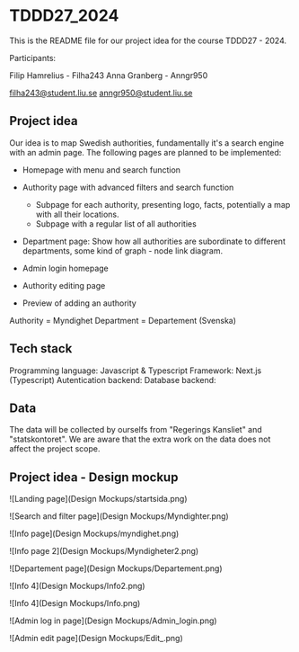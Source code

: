 # TDDD27_2024

This is the README file for our project idea for the course TDDD27 - 2024.

Participants:

Filip Hamrelius - Filha243
Anna Granberg - Anngr950 

filha243@student.liu.se
anngr950@student.liu.se 

## Project idea

Our idea is to map Swedish authorities, fundamentally it's a search engine with an admin page. The following pages are planned to be implemented:

- Homepage with menu and search function
- Authority page with advanced filters and search function
    - Subpage for each authority, presenting logo, facts, potentially a map with all their locations.
    - Subpage with a regular list of all authorities
- Department page: Show how all authorities are subordinate to different departments, some kind of graph - node link diagram.

- Admin login homepage
- Authority editing page
- Preview of adding an authority

Authority = Myndighet
Department = Departement (Svenska)

## Tech stack

Programming language: Javascript & Typescript 
Framework: Next.js (Typescript)
Autentication backend: 
Database backend: 

## Data

The data will be collected by ourselfs from "Regerings Kansliet" and "statskontoret". We are aware that the extra work on the data does not affect the project scope. 

## Project idea - Design mockup

![Landing page](Design Mockups/startsida.png)

![Search and filter page](Design Mockups/Myndighter.png)

![Info page](Design Mockups/myndighet.png)

![Info page 2](Design Mockups/Myndigheter2.png)

![Departement page](Design Mockups/Departement.png)

![Info 4](Design Mockups/Info2.png)

![Info 4](Design Mockups/Info.png)

![Admin log in page](Design Mockups/Admin_login.png)

![Admin edit page](Design Mockups/Edit_.png)







